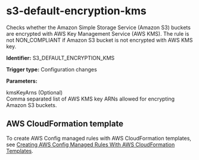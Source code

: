 # s3\-default\-encryption\-kms<a name="s3-default-encryption-kms"></a>

Checks whether the Amazon Simple Storage Service \(Amazon S3\) buckets are encrypted with AWS Key Management Service \(AWS KMS\)\. The rule is not NON\_COMPLIANT if Amazon S3 bucket is not encrypted with AWS KMS key\. 

**Identifier:** S3\_DEFAULT\_ENCRYPTION\_KMS

**Trigger type:** Configuration changes

**Parameters:**

 kmsKeyArns \(Optional\)  
Comma separated list of AWS KMS key ARNs allowed for encrypting Amazon S3 buckets\.

## AWS CloudFormation template<a name="w24aac11c29c17d299c13"></a>

To create AWS Config managed rules with AWS CloudFormation templates, see [Creating AWS Config Managed Rules With AWS CloudFormation Templates](aws-config-managed-rules-cloudformation-templates.md)\.